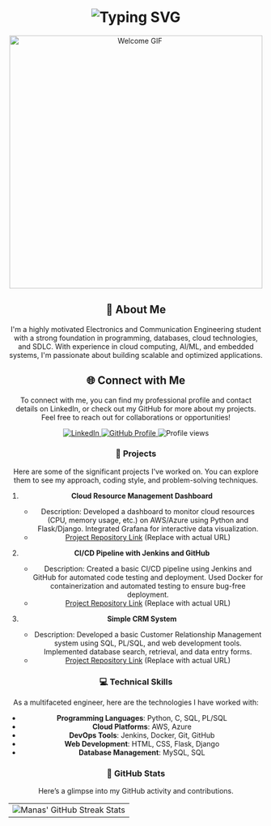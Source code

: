 <div align="center">
    <h1><img src="https://readme-typing-svg.herokuapp.com?font=Jetbrains+mono&size=40&duration=3000&color=33FF33&center=true&vCenter=true&width=435&lines=Hey..+I'm+Aditya;Welcome+to..;..my+Github..;" alt="Typing SVG"/></h1>
    <p><img src="https://c.tenor.com/SOVMSXmWB1cAAAAC/welcome.gif" alt="Welcome GIF" width="500"/></p>
</div>

<div align="center">
    <h2>🚀 About Me</h2>
    <p>I'm a highly motivated Electronics and Communication Engineering student with a strong foundation in programming, databases, cloud technologies, and SDLC. With experience in cloud computing, AI/ML, and embedded systems, I'm passionate about building scalable and optimized applications.</p>
</div>

<div align="center">
<h2 align="center" class="section-heading">🌐 Connect with Me</h2>
<p> To connect with me, you can find my professional profile and contact details on LinkedIn, or check out my GitHub for more about my projects. Feel free to reach out for collaborations or opportunities!</p>
<div align="center">
  <a href="https://www.linkedin.com/in/aditya-anand-398845284">
    <img src="https://img.shields.io/badge/Manas%20Ranjan%20Pati-0077B5?style=for-the-badge&logo=linkedin&logoColor=white" alt="LinkedIn"/>
  </a>
  <a href="https://github.com/ManasDevHub" target="_blank">
    <img src="https://img.shields.io/badge/View%20on%20GitHub-%230077B5.svg?&style=for-the-badge&logo=github&logoColor=white" alt="GitHub Profile"/>
  </a>
  <img src="https://komarev.com/ghpvc/?username=ManasDevHub&style=for-the-badge" alt="Profile views"/>
</div>

### 🚀 Projects
Here are some of the significant projects I've worked on. You can explore them to see my approach, coding style, and problem-solving techniques.

1. **Cloud Resource Management Dashboard**
   - Description: Developed a dashboard to monitor cloud resources (CPU, memory usage, etc.) on AWS/Azure using Python and Flask/Django. Integrated Grafana for interactive data visualization.
   - [Project Repository Link](#) (Replace with actual URL)

2. **CI/CD Pipeline with Jenkins and GitHub**
   - Description: Created a basic CI/CD pipeline using Jenkins and GitHub for automated code testing and deployment. Used Docker for containerization and automated testing to ensure bug-free deployment.
   - [Project Repository Link](#) (Replace with actual URL)

3. **Simple CRM System**
   - Description: Developed a basic Customer Relationship Management system using SQL, PL/SQL, and web development tools. Implemented database search, retrieval, and data entry forms.
   - [Project Repository Link](#) (Replace with actual URL)

### 💻 Technical Skills
As a multifaceted engineer, here are the technologies I have worked with:

- **Programming Languages**: Python, C, SQL, PL/SQL
- **Cloud Platforms**: AWS, Azure
- **DevOps Tools**: Jenkins, Docker, Git, GitHub
- **Web Development**: HTML, CSS, Flask, Django
- **Database Management**: MySQL, SQL

### 🔧 GitHub Stats
Here’s a glimpse into my GitHub activity and contributions.

<table align="center" width="100%" height="100%">
    <tr>
        <td><img style="border: none;" src="https://github-readme-streak-stats.herokuapp.com/?user=ManasDevHub&theme=merko" alt="Manas' GitHub Streak Stats"/></td>
    </tr>
</table>

### 🌐 Connect More
Check out my GitHub repositories and let's collaborate on innovative projects! 😄
